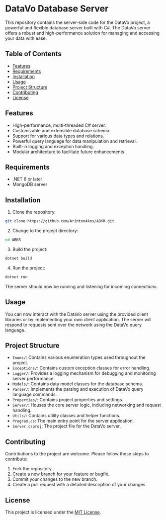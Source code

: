 ﻿# DataVo Database Server

This repository contains the server-side code for the DataVo project, a powerful and flexible database server built with
C#. The DataVo server offers a robust and high-performance solution for managing and accessing your data with ease.

## Table of Contents

- [Features](#features)
- [Requirements](#requirements)
- [Installation](#installation)
- [Usage](#usage)
- [Project Structure](#project-structure)
- [Contributing](#contributing)
- [License](#license)

## Features

- High-performance, multi-threaded C# server.
- Customizable and extensible database schema.
- Support for various data types and relations.
- Powerful query language for data manipulation and retrieval.
- Built-in logging and exception handling.
- Modular architecture to facilitate future enhancements.

## Requirements

- .NET 6 or later
- MongoDB server

## Installation

1. Clone the repository:

```bash
git clone https://github.com/ArintonAkos/ABKR.git
```

2. Change to the project directory:

```bash
cd ABKR
```

3. Build the project:

```bash
dotnet build
```

4. Run the project:

```bash
dotnet run
```

The server should now be running and listening for incoming connections.

## Usage

You can now interact with the DataVo server using the provided client libraries or by implementing your own client
application. The server will respond to requests sent over the network using the DataVo query language.

## Project Structure

- `Enums/`: Contains various enumeration types used throughout the project.
- `Exceptions/`: Contains custom exception classes for error handling.
- `Logger/`: Provides a logging mechanism for debugging and monitoring server performance.
- `Models/`: Contains data model classes for the database schema.
- `Parser/`: Implements the parsing and execution of DataVo query language commands.
- `Properties/`: Contains project properties and settings.
- `Server/`: Houses the core server logic, including networking and request handling.
- `Utils/`: Contains utility classes and helper functions.
- `Program.cs`: The main entry point for the server application.
- `Server.csproj`: The project file for the DataVo server.

## Contributing

Contributions to the project are welcome. Please follow these steps to contribute:

1. Fork the repository.
2. Create a new branch for your feature or bugfix.
3. Commit your changes to the new branch.
4. Create a pull request with a detailed description of your changes.

## License

This project is licensed under the [MIT License](LICENSE).